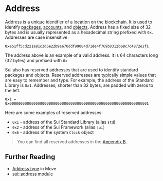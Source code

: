 # Address

<!--

Chapter: Concepts
Goal: explain locations and addresses
Notes:
    - don't talk about the type
    - packages, accounts and objects are identified by addresses
    - addresses are 32 bytes long
    - addresses are unique
    - represented as hex strings (64 characters) prefixed with 0x
    - addresses are case insensitive

Links:
    - address type


- mention what an address is, because it identifies a package
    - address is used for packages, objects, and accounts
    - address is a 32-byte value
    - address is written in hexadecimal notation
    - don't describe the type yet
    - focus on the concept of address on blockchain and on Sui in particular

 -->

Address is a unique identifier of a location on the blockchain. It is used to identify
[packages](./packages.md), [accounts](./what-is-an-account.md), and [objects](./../object/object-model.md).
Address has a fixed size of 32 bytes and is usually represented as a hexadecimal string prefixed
with `0x`. Addresses are case insensitive.

```move
0xe51ff5cd221a81c3d6e22b9e670ddf99004d71de4f769b0312b68c7c4872e2f1
```

The address above is an example of a valid address. It is 64 characters long (32 bytes) and prefixed
with `0x`.

Sui also has reserved addresses that are used to identify standard packages and objects. Reserved
addresses are typically simple values that are easy to remember and type. For example, the address
of the Standard Library is `0x1`. Addresses, shorter than 32 bytes, are padded with zeros to the
left.

```move
0x1 = 0x0000000000000000000000000000000000000000000000000000000000000001
```

Here are some examples of reserved addresses:

- `0x1` - address of the Sui Standard Library (alias `std`)
- `0x2` - address of the Sui Framework (alias `sui`)
- `0x6` - address of the system `Clock` object

> You can find all reserved addresses in the [Appendix B](../appendix/reserved-addresses.md).

## Further Reading

- [Address type](../move-basics/address.md) in Move
- [sui::address module](https://docs.sui.io/references/framework/sui/address)
